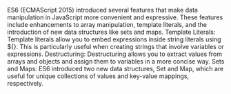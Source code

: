 ES6 (ECMAScript 2015) introduced several features that make data manipulation in JavaScript more convenient and expressive. These features include enhancements to array manipulation, template literals, and the introduction of new data structures like sets and maps.
Template Literals: Template literals allow you to embed expressions inside string literals using ${}. This is particularly useful when creating strings that involve variables or expressions.
Destructuring: Destructuring allows you to extract values from arrays and objects and assign them to variables in a more concise way.
Sets and Maps: ES6 introduced two new data structures, Set and Map, which are useful for unique collections of values and key-value mappings, respectively.
